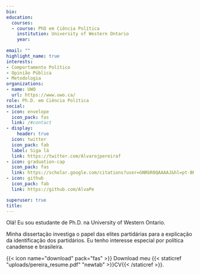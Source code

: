 ```yaml
---
bio: 
education:
  courses:
  - course: PhD em Ciência Política
    institution: University of Western Ontario
    year:
    
email: ""
highlight_name: true
interests:
- Comportamento Político
- Opinião Pública
- Metodologia
organizations:
- name: UWO
  url: https://www.uwo.ca/
role: Ph.D. em Ciência Política
social:
- icon: envelope
  icon_pack: fas
  link: /#contact
- display:
    header: true
  icon: twitter
  icon_pack: fab
  label: Siga lá
  link: https://twitter.com/Alvarojpereiraf
- icon: graduation-cap
  icon_pack: fas
  link: https://scholar.google.com/citations?user=GNRbR0QAAAAJ&hl=pt-BR
- icon: github
  icon_pack: fab
  link: https://github.com/AlvaPe

superuser: true
title:
---
```


Olá! Eu sou estudante de Ph.D. na University of Western Ontario.

Minha dissertação investiga o papel das elites partidárias para a explicação da identificação dos partidários. Eu tenho interesse especial por política canadense e brasileira.


{{< icon name="download" pack="fas" >}} Download meu {{< staticref "uploads/pereira_resume.pdf" "newtab" >}}CV{{< /staticref >}}.
